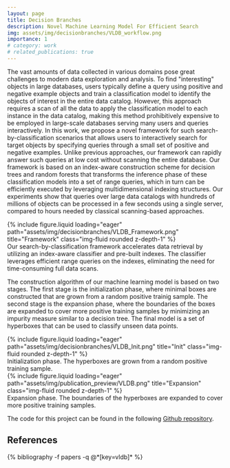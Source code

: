 ```yaml
---
layout: page
title: Decision Branches
description: Novel Machine Learning Model For Efficient Search
img: assets/img/decisionbranches/VLDB_workflow.png
importance: 1
# category: work
# related_publications: true
---
```

The vast amounts of data collected in various domains pose great challenges to modern data exploration and analysis. To find "interesting" objects in large databases, users typically define a query using positive and negative example objects and train a classification model to identify the objects of interest in the entire data catalog. However, this approach requires a scan of all the data to apply the classification model to each instance in the data catalog, making this method prohibitively expensive to be employed in large-scale databases serving many users and queries interactively. In this work, we propose a novel framework for such search-by-classification scenarios that allows users to interactively search for target objects by specifying queries through a small set of positive and negative examples. Unlike previous approaches, our framework can rapidly answer such queries at low cost without scanning the entire database. Our framework is based on an index-aware construction scheme for decision trees and random forests that transforms the inference phase of these classification models into a set of range queries, which in turn can be efficiently executed by leveraging multidimensional indexing structures. Our experiments show that queries over large data catalogs with hundreds of millions of objects can be processed in a few seconds using a single server, compared to hours needed by classical scanning-based approaches.

<div class="row">
    <div class="col-sm mt-3 mt-md-0">
        {% include figure.liquid loading="eager" path="assets/img/decisionbranches/VLDB_Framework.png" title="Framework" class="img-fluid rounded z-depth-1" %}
    </div>
</div>
<div class="caption">
    Our search-by-classification framework accelerates data retrieval by utilizing an index-aware classifier and pre-built indexes. The classifier leverages efficient range queries on the indexes, eliminating the need for time-consuming full data scans.
</div>

The construction algorithm of our machine learning model is based on two stages. The first stage is the initialization phase, where minimal boxes are constructed that are grown from a random positive trainig sample. The second stage is the expansion phase, where the boundaries of the boxes are expanded to cover more positive training samples by minimizing an impurity measure similar to a decision tree. The final model is a set of hyperboxes that can be used to classify unseen data points.

<div class="row">
    <div class="col-sm mt-3 mt-md-0">
        {% include figure.liquid loading="eager" path="assets/img/decisionbranches/VLDB_Init.png" title="Init" class="img-fluid rounded z-depth-1" %}
    </div>
</div>
<div class="caption">
    Initialization phase. The hyperboxes are grown from a random positive training sample.
</div>

<div class="row">
    <div class="col-sm mt-3 mt-md-0">
        {% include figure.liquid loading="eager" path="assets/img/publication_preview/VLDB.png" title="Expansion" class="img-fluid rounded z-depth-1" %}
    </div>
</div>
<div class="caption">
    Expansion phase. The boundaries of the hyperboxes are expanded to cover more positive training samples.
</div>
<!-- <div class="caption">
    This image can also have a caption. It's like magic.
</div> -->

The code for this project can be found in the following <a href="https://github.com/decisionbranches/decisionbranches">Github repository</a>.

## References
<div class="publications">
  {% bibliography -f papers -q @*[key=vldb]* %}
</div>